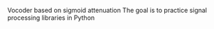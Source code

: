 Vocoder based on sigmoid attenuation 
The goal is to practice signal processing libraries in Python
